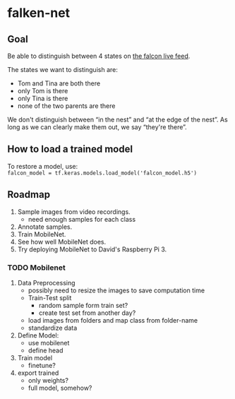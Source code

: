 # falken-net


## Goal


Be able to distinguish between 4 states on [the falcon live
feed](https://start.video-stream-hosting.de/player.html?serverip=116.202.235.106&serverapp=wsgs-live&streamname=Falken.smil).


The states we want to distinguish are:

- Tom and Tina are both there
- only Tom is there
- only Tina is there
- none of the two parents are there


We don't distinguish between “in the nest” and “at the edge of the nest”. As
long as we can clearly make them out, we say “they're there”.


## How to load a trained model


To restore a model, use:  
`falcon_model = tf.keras.models.load_model('falcon_model.h5')`


## Roadmap


1. Sample images from video recordings.
   - need enough samples for each class
2. Annotate samples.
3. Train MobileNet.
4. See how well MobileNet does.
5. Try deploying MobileNet to David's Raspberry Pi 3.


### TODO Mobilenet


1. Data Preprocessing
   - possibly need to resize the images to save computation time
   - Train-Test split
     - random sample form train set?
     - create test set from another day?
   - load images from folders and map class from folder-name
   - standardize data
2. Define Model:
   - use mobilenet
   - define head
3. Train model
   - finetune?
4. export trained
   - only weights?
   - full model, somehow?
